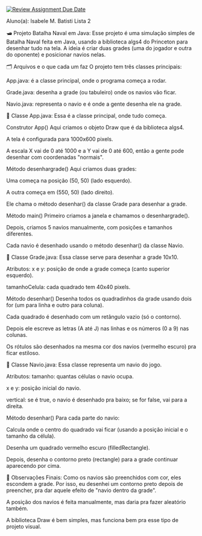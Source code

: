 [![Review Assignment Due Date](https://classroom.github.com/assets/deadline-readme-button-22041afd0340ce965d47ae6ef1cefeee28c7c493a6346c4f15d667ab976d596c.svg)](https://classroom.github.com/a/KKrNRA9P)

Aluno(a): Isabele M. Batisti
Lista 2


🛥️ Projeto Batalha Naval em Java:
Esse projeto é uma simulação simples de Batalha Naval feita em Java, usando a biblioteca algs4 do Princeton para desenhar tudo na tela. A ideia é criar duas grades (uma do jogador e outra do oponente) e posicionar navios nelas.

🗂️ Arquivos e o que cada um faz
O projeto tem três classes principais:

App.java: é a classe principal, onde o programa começa a rodar.

Grade.java: desenha a grade (ou tabuleiro) onde os navios vão ficar.

Navio.java: representa o navio e é onde a gente desenha ele na grade.

🔧 Classe App.java:
Essa é a classe principal, onde tudo começa.

Construtor App()
Aqui criamos o objeto Draw que é da biblioteca algs4.

A tela é configurada para 1000x600 pixels.

A escala X vai de 0 até 1000 e a Y vai de 0 até 600, então a gente pode desenhar com coordenadas "normais".

Método desenhargrade()
Aqui criamos duas grades:

Uma começa na posição (50, 50) (lado esquerdo).

A outra começa em (550, 50) (lado direito).

Ele chama o método desenhar() da classe Grade para desenhar a grade.

Método main()
Primeiro criamos a janela e chamamos o desenhargrade().

Depois, criamos 5 navios manualmente, com posições e tamanhos diferentes.

Cada navio é desenhado usando o método desenhar() da classe Navio.

🎯 Classe Grade.java:
Essa classe serve para desenhar a grade 10x10.

Atributos:
x e y: posição de onde a grade começa (canto superior esquerdo).

tamanhoCelula: cada quadrado tem 40x40 pixels.

Método desenhar()
Desenha todos os quadradinhos da grade usando dois for (um para linha e outro para coluna).

Cada quadrado é desenhado com um retângulo vazio (só o contorno).

Depois ele escreve as letras (A até J) nas linhas e os números (0 a 9) nas colunas.

Os rótulos são desenhados na mesma cor dos navios (vermelho escuro) pra ficar estiloso.

🚢 Classe Navio.java:
Essa classe representa um navio do jogo.

Atributos:
tamanho: quantas células o navio ocupa.

x e y: posição inicial do navio.

vertical: se é true, o navio é desenhado pra baixo; se for false, vai para a direita.

Método desenhar()
Para cada parte do navio:

Calcula onde o centro do quadrado vai ficar (usando a posição inicial e o tamanho da célula).

Desenha um quadrado vermelho escuro (filledRectangle).

Depois, desenha o contorno preto (rectangle) para a grade continuar aparecendo por cima.

💬 Observações Finais:
Como os navios são preenchidos com cor, eles escondem a grade. Por isso, eu desenhei um contorno preto depois de preencher, pra dar aquele efeito de "navio dentro da grade".

A posição dos navios é feita manualmente, mas daria pra fazer aleatório também.

A biblioteca Draw é bem simples, mas funciona bem pra esse tipo de projeto visual.


